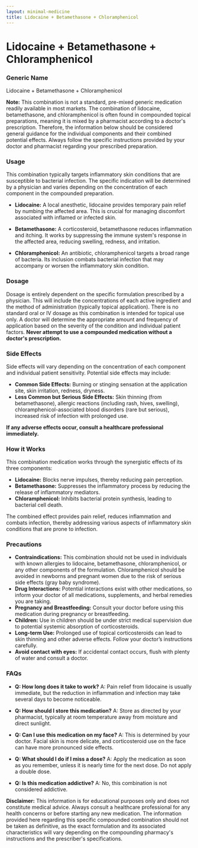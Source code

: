 ```yaml
---
layout: minimal-medicine
title: Lidocaine + Betamethasone + Chloramphenicol
---
```


# Lidocaine + Betamethasone + Chloramphenicol
### Generic Name
Lidocaine + Betamethasone + Chloramphenicol

**Note:**  This combination is not a standard, pre-mixed generic medication readily available in most markets.  The combination of lidocaine, betamethasone, and chloramphenicol is often found in compounded topical preparations, meaning it is mixed by a pharmacist according to a doctor's prescription.  Therefore, the information below should be considered general guidance for the individual components and their combined potential effects.  Always follow the specific instructions provided by your doctor and pharmacist regarding your prescribed preparation.


### Usage

This combination typically targets inflammatory skin conditions that are susceptible to bacterial infection.  The specific indication will be determined by a physician and varies depending on the concentration of each component in the compounded preparation.

* **Lidocaine:** A local anesthetic, lidocaine provides temporary pain relief by numbing the affected area. This is crucial for managing discomfort associated with inflamed or infected skin.

* **Betamethasone:** A corticosteroid, betamethasone reduces inflammation and itching. It works by suppressing the immune system's response in the affected area, reducing swelling, redness, and irritation.

* **Chloramphenicol:** An antibiotic, chloramphenicol targets a broad range of bacteria. Its inclusion combats bacterial infection that may accompany or worsen the inflammatory skin condition.


### Dosage

Dosage is entirely dependent on the specific formulation prescribed by a physician. This will include the concentrations of each active ingredient and the method of administration (typically topical application).  There is no standard oral or IV dosage as this combination is intended for topical use only. A doctor will determine the appropriate amount and frequency of application based on the severity of the condition and individual patient factors.  **Never attempt to use a compounded medication without a doctor's prescription.**


### Side Effects

Side effects will vary depending on the concentration of each component and individual patient sensitivity. Potential side effects may include:

* **Common Side Effects:** Burning or stinging sensation at the application site, skin irritation, redness, dryness.
* **Less Common but Serious Side Effects:**  Skin thinning (from betamethasone), allergic reactions (including rash, hives, swelling),  chloramphenicol-associated blood disorders (rare but serious),  increased risk of infection with prolonged use.


**If any adverse effects occur, consult a healthcare professional immediately.**


### How it Works

This combination medication works through the synergistic effects of its three components:

* **Lidocaine:** Blocks nerve impulses, thereby reducing pain perception.
* **Betamethasone:** Suppresses the inflammatory process by reducing the release of inflammatory mediators.
* **Chloramphenicol:** Inhibits bacterial protein synthesis, leading to bacterial cell death.


The combined effect provides pain relief, reduces inflammation and combats infection, thereby addressing various aspects of inflammatory skin conditions that are prone to infection.


### Precautions

* **Contraindications:**  This combination should not be used in individuals with known allergies to lidocaine, betamethasone, chloramphenicol, or any other components of the formulation.  Chloramphenicol should be avoided in newborns and pregnant women due to the risk of serious side effects (gray baby syndrome).
* **Drug Interactions:**  Potential interactions exist with other medications, so inform your doctor of all medications, supplements, and herbal remedies you are taking.
* **Pregnancy and Breastfeeding:** Consult your doctor before using this medication during pregnancy or breastfeeding.
* **Children:** Use in children should be under strict medical supervision due to potential systemic absorption of corticosteroids.
* **Long-term Use:**  Prolonged use of topical corticosteroids can lead to skin thinning and other adverse effects.  Follow your doctor’s instructions carefully.
* **Avoid contact with eyes:** If accidental contact occurs, flush with plenty of water and consult a doctor.


### FAQs

* **Q: How long does it take to work?**  A: Pain relief from lidocaine is usually immediate, but the reduction in inflammation and infection may take several days to become noticeable.

* **Q: How should I store this medication?** A: Store as directed by your pharmacist, typically at room temperature away from moisture and direct sunlight.

* **Q: Can I use this medication on my face?** A:  This is determined by your doctor.  Facial skin is more delicate, and corticosteroid use on the face can have more pronounced side effects.

* **Q: What should I do if I miss a dose?** A: Apply the medication as soon as you remember, unless it is nearly time for the next dose. Do not apply a double dose.

* **Q: Is this medication addictive?** A: No, this combination is not considered addictive.

**Disclaimer:** This information is for educational purposes only and does not constitute medical advice.  Always consult a healthcare professional for any health concerns or before starting any new medication.  The information provided here regarding this specific compounded combination should not be taken as definitive, as the exact formulation and its associated characteristics will vary depending on the compounding pharmacy's instructions and the prescriber's specifications.
